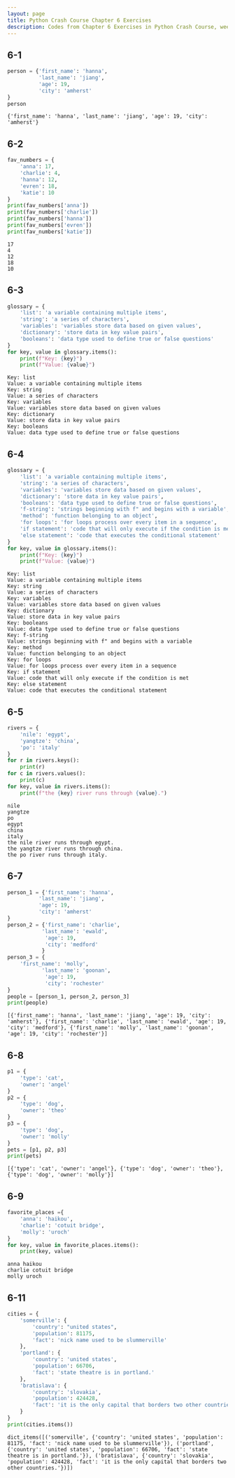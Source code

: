 ```yaml
---
layout: page
title: Python Crash Course Chapter 6 Exercises
description: Codes from Chapter 6 Exercises in Python Crash Course, week 6. 
---
```


## 6-1


```python
person = {'first_name': 'hanna', 
          'last_name': 'jiang',
          'age': 19,
          'city': 'amherst'
}
person
```




    {'first_name': 'hanna', 'last_name': 'jiang', 'age': 19, 'city': 'amherst'}



## 6-2


```python
fav_numbers = {
    'anna': 17,
    'charlie': 4,
    'hanna': 12,
    'evren': 18,
    'katie': 10
}
print(fav_numbers['anna'])
print(fav_numbers['charlie'])
print(fav_numbers['hanna'])
print(fav_numbers['evren'])
print(fav_numbers['katie'])
```

    17
    4
    12
    18
    10
    

## 6-3


```python
glossary = {
    'list': 'a variable containing multiple items',
    'string': 'a series of characters',
    'variables': 'variables store data based on given values',
    'dictionary': 'store data in key value pairs',
    'booleans': 'data type used to define true or false questions'
}
for key, value in glossary.items():
    print(f"Key: {key}")
    print(f"Value: {value}")
```

    Key: list
    Value: a variable containing multiple items
    Key: string
    Value: a series of characters
    Key: variables
    Value: variables store data based on given values
    Key: dictionary
    Value: store data in key value pairs
    Key: booleans
    Value: data type used to define true or false questions
    

## 6-4


```python
glossary = {
    'list': 'a variable containing multiple items',
    'string': 'a series of characters',
    'variables': 'variables store data based on given values',
    'dictionary': 'store data in key value pairs',
    'booleans': 'data type used to define true or false questions',
    'f-string': 'strings beginning with f" and begins with a variable',
    'method': 'function belonging to an object',
    'for loops': 'for loops process over every item in a sequence',
    'if statement': 'code that will only execute if the condition is met',
    'else statement': 'code that executes the conditional statement'
}
for key, value in glossary.items():
    print(f"Key: {key}")
    print(f"Value: {value}")
```

    Key: list
    Value: a variable containing multiple items
    Key: string
    Value: a series of characters
    Key: variables
    Value: variables store data based on given values
    Key: dictionary
    Value: store data in key value pairs
    Key: booleans
    Value: data type used to define true or false questions
    Key: f-string
    Value: strings beginning with f" and begins with a variable
    Key: method
    Value: function belonging to an object
    Key: for loops
    Value: for loops process over every item in a sequence
    Key: if statement
    Value: code that will only execute if the condition is met
    Key: else statement
    Value: code that executes the conditional statement
    

## 6-5


```python
rivers = {
    'nile': 'egypt',
    'yangtze': 'china',
    'po': 'italy'   
}
for r in rivers.keys():
    print(r)
for c in rivers.values(): 
    print(c)
for key, value in rivers.items():
    print(f"the {key} river runs through {value}.")
```

    nile
    yangtze
    po
    egypt
    china
    italy
    the nile river runs through egypt.
    the yangtze river runs through china.
    the po river runs through italy.
    

## 6-7


```python
person_1 = {'first_name': 'hanna', 
          'last_name': 'jiang',
          'age': 19,
          'city': 'amherst'
}
person_2 = {'first_name': 'charlie',
           'last_name': 'ewald',
            'age': 19,
            'city': 'medford'
           }
person_3 = {
    'first_name': 'molly',
           'last_name': 'goonan',
            'age': 19,
            'city': 'rochester'
}
people = [person_1, person_2, person_3]
print(people)
```

    [{'first_name': 'hanna', 'last_name': 'jiang', 'age': 19, 'city': 'amherst'}, {'first_name': 'charlie', 'last_name': 'ewald', 'age': 19, 'city': 'medford'}, {'first_name': 'molly', 'last_name': 'goonan', 'age': 19, 'city': 'rochester'}]
    

## 6-8


```python
p1 = {
    'type': 'cat',
    'owner': 'angel'
}
p2 = {
    'type': 'dog',
    'owner': 'theo'
}
p3 = {
    'type': 'dog',
    'owner': 'molly'
}
pets = [p1, p2, p3]
print(pets)
```

    [{'type': 'cat', 'owner': 'angel'}, {'type': 'dog', 'owner': 'theo'}, {'type': 'dog', 'owner': 'molly'}]
    

## 6-9


```python
favorite_places ={
    'anna': 'haikou',
    'charlie': 'cotuit bridge',
    'molly': 'uroch'
}
for key, value in favorite_places.items():
    print(key, value)
```

    anna haikou
    charlie cotuit bridge
    molly uroch
    

## 6-11


```python
cities = {
    'somerville': {
        'country': "united states",
        'population': 81175,
        'fact': 'nick name used to be slummerville'
    },
    'portland': {
        'country': 'united states',
        'population': 66706,
        'fact': 'state theatre is in portland.'
    },
    'bratislava': {
        'country': 'slovakia',
        'population': 424428,
        'fact': 'it is the only capital that borders two other countries.'
    }
}
print(cities.items())
```

    dict_items([('somerville', {'country': 'united states', 'population': 81175, 'fact': 'nick name used to be slummerville'}), ('portland', {'country': 'united states', 'population': 66706, 'fact': 'state theatre is in portland.'}), ('bratislava', {'country': 'slovakia', 'population': 424428, 'fact': 'it is the only capital that borders two other countries.'})])
    


```python

```
